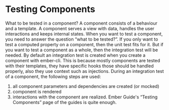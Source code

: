 # Testing Components

What to be tested in a component? A component consists of a behaviour and a template. A component serves a view with data, handles the user interactions and keeps internal states. When you want to test a component, you need to answer the question “what to be tested?”.
If you only want to test a computed property on a component, then the unit test fits for it. But if you want to test a component as a whole, then the integration test will be needed. By default an integration test is created when you create a component with ember-cli. This is because mostly components are tested with their templates, they have specific hooks those should be handled properly, also they use context such as injections.
During an integration test of a component, the following steps are used:
1. all component parameters and dependencies are created (or mocked)
2. component is rendered
3. interactions with the component are realized.
Ember Guide's “Testing Components” page of the guides is quite enough.
